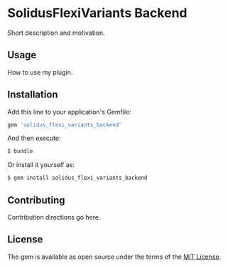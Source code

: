 # SolidusFlexiVariants Backend
Short description and motivation.

## Usage
How to use my plugin.

## Installation
Add this line to your application's Gemfile:

```ruby
gem 'solidus_flexi_variants_backend'
```

And then execute:
```bash
$ bundle
```

Or install it yourself as:
```bash
$ gem install solidus_flexi_variants_backend
```

## Contributing
Contribution directions go here.

## License
The gem is available as open source under the terms of the [MIT License](http://opensource.org/licenses/MIT).
